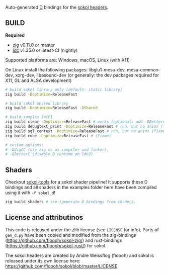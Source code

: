 
Auto-generated [D](https://dlang.org) bindings for the [sokol headers](https://github.com/floooh/sokol).

## BUILD

**Required**

- [zig](https://ziglang.org/download) v0.11.0 or master
- [ldc](https://ldc-developers.github.io) v1.35.0 or latest-CI (nightly)

Supported platforms are: Windows, macOS, Linux (with X11)

On Linux install the following packages: libglu1-mesa-dev, mesa-common-dev, xorg-dev, libasound-dev (or generally: the dev packages required for X11, GL and ALSA development)

```bash
# build sokol library only [default: static library]
zig build -Doptimize=ReleaseFast

# build sokol shared library
zig build -Doptimize=ReleaseFast -DShared

# build samples [WiP]
zig build clear -Doptimize=ReleaseFast # works (optional: add -DBetterC)
zig build debugtext_print -Doptimize=ReleaseFast # run, but no anims (fixme)
zig build sgl_context -Doptimize=ReleaseFast # run, but no anims (fixme)
zig build cube -Doptimize=ReleaseFast # (fixme)

# custom options:
# -DZigCC (use zig cc as compiler and linker),
# -DBetterC (disable D runtime on ldc2)
```

## Shaders
Checkout [sokol-tools](https://github.com/floooh/sokol-tools) for a sokol shader pipeline! It supports these D bindings and all shaders in the examples folder
here have been compiled using it with `-f sokol_d`!

```bash
zig build shaders # (re-)generate D bindings from shaders.
```

## License and attributinos
This code is released under the zlib license (see `LICENSE` for info). Parts of `gen_d.py` have been copied and modified from
the zig-bindings (https://github.com/floooh/sokol-zig/) and rust-bindings (https://github.com/floooh/sokol-rust/) for sokol.

The sokol headers are created by Andre Weissflog (floooh) and sokol is released under its own license here: https://github.com/floooh/sokol/blob/master/LICENSE

